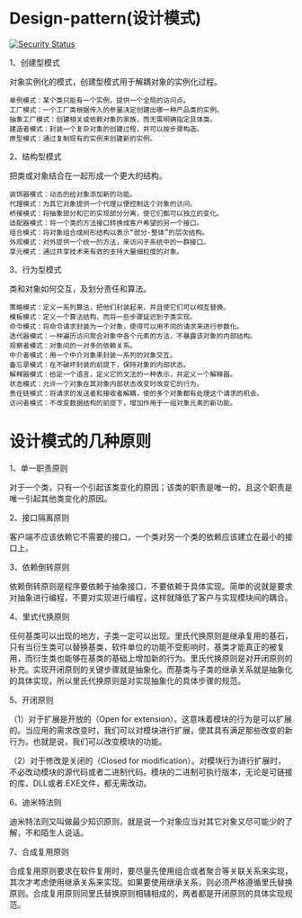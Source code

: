 # Design-pattern(设计模式)

[![Security Status](https://www.murphysec.com/platform3/v3/badge/1612132054704107520.svg?t=1)](https://www.murphysec.com/accept?code=34e1435e4933c7a14b367847c51ac426&type=1&from=2&t=2) 


1、创建型模式

对象实例化的模式，创建型模式用于解耦对象的实例化过程。

    单例模式：某个类只能有一个实例，提供一个全局的访问点。
    工厂模式：一个工厂类根据传入的参量决定创建出哪一种产品类的实例。
    抽象工厂模式：创建相关或依赖对象的家族，而无需明确指定具体类。
    建造者模式：封装一个复杂对象的创建过程，并可以按步骤构造。
    原型模式：通过复制现有的实例来创建新的实例。

2、结构型模式

把类或对象结合在一起形成一个更大的结构。

    装饰器模式：动态的给对象添加新的功能。
    代理模式：为其它对象提供一个代理以便控制这个对象的访问。
    桥接模式：将抽象部分和它的实现部分分离，使它们都可以独立的变化。
    适配器模式：将一个类的方法接口转换成客户希望的另一个接口。
    组合模式：将对象组合成树形结构以表示“部分-整体”的层次结构。
    外观模式：对外提供一个统一的方法，来访问子系统中的一群接口。
    享元模式：通过共享技术来有效的支持大量细粒度的对象。

3、行为型模式

类和对象如何交互，及划分责任和算法。

    策略模式：定义一系列算法，把他们封装起来，并且使它们可以相互替换。
    模板模式：定义一个算法结构，而将一些步骤延迟到子类实现。
    命令模式：将命令请求封装为一个对象，使得可以用不同的请求来进行参数化。
    迭代器模式：一种遍历访问聚合对象中各个元素的方法，不暴露该对象的内部结构。
    观察者模式：对象间的一对多的依赖关系。
    中介者模式：用一个中介对象来封装一系列的对象交互。
    备忘录模式：在不破坏封装的前提下，保持对象的内部状态。
    解释器模式：给定一个语言，定义它的文法的一种表示，并定义一个解释器。
    状态模式：允许一个对象在其对象内部状态改变时改变它的行为。
    责任链模式：将请求的发送者和接收者解耦，使的多个对象都有处理这个请求的机会。
    访问者模式：不改变数据结构的前提下，增加作用于一组对象元素的新功能。


# 设计模式的几种原则

1、单一职责原则

对于一个类，只有一个引起该类变化的原因；该类的职责是唯一的，且这个职责是唯一引起其他类变化的原因。

2、接口隔离原则

客户端不应该依赖它不需要的接口，一个类对另一个类的依赖应该建立在最小的接口上。

3、依赖倒转原则

依赖倒转原则是程序要依赖于抽象接口，不要依赖于具体实现。简单的说就是要求对抽象进行编程，不要对实现进行编程，这样就降低了客户与实现模块间的耦合。

4、里式代换原则

任何基类可以出现的地方，子类一定可以出现。里氏代换原则是继承复用的基石，只有当衍生类可以替换基类，软件单位的功能不受影响时，基类才能真正的被复用，而衍生类也能够在基类的基础上增加新的行为。里氏代换原则是对开闭原则的补充。实现开闭原则的关键步骤就是抽象化。而基类与子类的继承关系就是抽象化的具体实现，所以里氏代换原则是对实现抽象化的具体步骤的规范。

5、开闭原则

（1）对于扩展是开放的（Open for extension）。这意味着模块的行为是可以扩展的。当应用的需求改变时，我们可以对模块进行扩展，使其具有满足那些改变的新行为。也就是说，我们可以改变模块的功能。

（2）对于修改是关闭的（Closed for modification）。对模块行为进行扩展时，不必改动模块的源代码或者二进制代码。模块的二进制可执行版本，无论是可链接的库、DLL或者.EXE文件，都无需改动。

6、迪米特法则

迪米特法则又叫做最少知识原则，就是说一个对象应当对其它对象又尽可能少的了解，不和陌生人说话。

7、合成复用原则

合成复用原则要求在软件复用时，要尽量先使用组合或者聚合等关联关系来实现，其次才考虑使用继承关系来实现。如果要使用继承关系，则必须严格遵循里氏替换原则。合成复用原则同里氏替换原则相辅相成的，两者都是开闭原则的具体实现规范。
